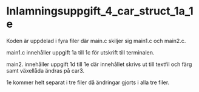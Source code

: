# Inlamningsuppgift_4_car_struct_1a_1e

Koden är uppdelad i fyra filer där main.c skiljer sig main1.c och main2.c.

main1.c innehåller uppgift 1a till 1c för utskrift till terminalen.

main2. innehåller uppgift 1d till 1e där innehållet skrivs ut till textfil och färg samt växellåda ändras på car3.

1e kommer helt separat i tre filer då ändringar gjorts i alla tre filer. 
